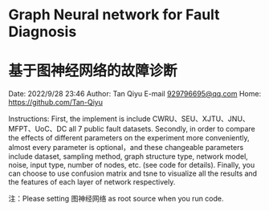 # Graph Neural network for Fault Diagnosis
# 基于图神经网络的故障诊断

Date: 2022/9/28 23:46
Author: Tan Qiyu
E-mail 929796695@qq.com
Home: https://github.com/Tan-Qiyu

Instructions:
First, the implement is include CWRU、SEU、XJTU、JNU、MFPT、UoC、DC all 7 public fault datasets.
Secondly, in order to compare the effects of different parameters on the experiment more conveniently, almost every parameter is optional，and these changeable parameters include dataset, sampling method, graph structure type, network model, noise, input type, number of nodes, etc. (see code for details).
Finally, you can choose to use confusion matrix and tsne to visualize all the results and the features of each layer of network respectively.

注：Please setting 图神经网络 as root source when you run code.

